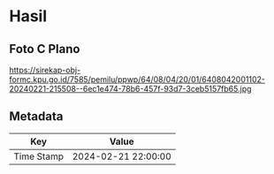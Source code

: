 # Hasil

## Foto C Plano

https://sirekap-obj-formc.kpu.go.id/7585/pemilu/ppwp/64/08/04/20/01/6408042001102-20240221-215508--6ec1e474-78b6-457f-93d7-3ceb5157fb65.jpg


## Metadata

| Key        | Value               |
| ---------- | ------------------- |
| Time Stamp | 2024-02-21 22:00:00 |



